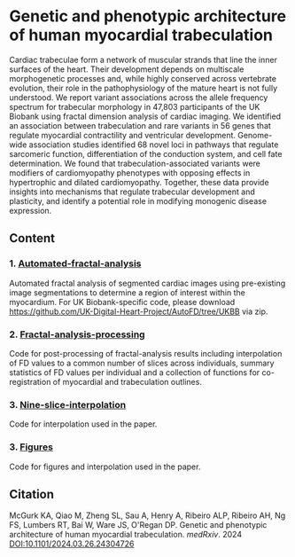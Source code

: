 # Genetic and phenotypic architecture of human myocardial trabeculation

Cardiac trabeculae form a network of muscular strands that line the inner surfaces of the heart. Their development depends on multiscale morphogenetic processes and, while highly conserved across vertebrate evolution, their role in the pathophysiology of the mature heart is not fully understood. We report variant associations across the allele frequency spectrum for trabecular morphology in 47,803 participants of the UK Biobank using fractal dimension analysis of cardiac imaging. We identified an association between trabeculation and rare variants in 56 genes that regulate myocardial contractility and ventricular development. Genome-wide association studies identified 68 novel loci in pathways that regulate sarcomeric function, differentiation of the conduction system, and cell fate determination. We found that trabeculation-associated variants were modifiers of cardiomyopathy phenotypes with opposing effects in hypertrophic and dilated cardiomyopathy. Together, these data provide insights into mechanisms that regulate trabecular development and plasticity, and identify a potential role in modifying monogenic disease expression.

## Content

### 1. [Automated-fractal-analysis](https://github.com/ImperialCollegeLondon/trabecular_variants/tree/main/automated-fractal-analysis)
Automated fractal analysis of segmented cardiac images using pre-existing image segmentations to determine a region of interest within the myocardium. For UK Biobank-specific code, please download https://github.com/UK-Digital-Heart-Project/AutoFD/tree/UKBB via zip.

### 2. [Fractal-analysis-processing](https://github.com/ImperialCollegeLondon/trabecular_variants/tree/main/fractal-analysis-processing)
Code for post-processing of fractal-analysis results including interpolation of FD values to a common number of slices across individuals, summary statistics of FD values per individual and a collection of functions for co-registration of myocardial and trabeculation outlines.

### 3. [Nine-slice-interpolation](https://github.com/ImperialCollegeLondon/trabecular_variants/tree/main/Ninesliceinterpolation)
Code for interpolation used in the paper.

### 3. [Figures](https://github.com/ImperialCollegeLondon/trabecular_variants/tree/main/Figures)
Code for figures and interpolation used in the paper.

## Citation

McGurk KA, Qiao M, Zheng SL, Sau A, Henry A, Ribeiro ALP, Ribeiro AH, Ng FS, Lumbers RT, Bai W, Ware JS, O'Regan DP. Genetic and phenotypic architecture of human myocardial trabeculation. _medRxiv_. 2024 [DOI:10.1101/2024.03.26.24304726](https://doi.org/10.1101/2024.03.26.24304726)
